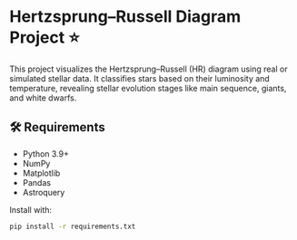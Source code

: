 # Hertzsprung–Russell Diagram Project ⭐

This project visualizes the Hertzsprung–Russell (HR) diagram using real or simulated stellar data. It classifies stars based on their luminosity and temperature, revealing stellar evolution stages like main sequence, giants, and white dwarfs.

## 🛠 Requirements
- Python 3.9+
- NumPy
- Matplotlib
- Pandas
- Astroquery 

Install with:
```bash
pip install -r requirements.txt
